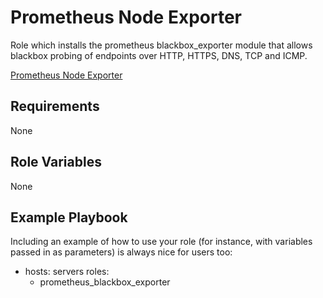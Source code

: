 Prometheus Node Exporter
=========

Role which installs the prometheus blackbox_exporter module that allows blackbox probing of endpoints over HTTP, HTTPS, DNS, TCP and ICMP.

[Prometheus Node Exporter](https://github.com/prometheus/blackbox_exporter)

Requirements
------------

None

Role Variables
--------------

None

Example Playbook
----------------

Including an example of how to use your role (for instance, with variables passed in as parameters) is always nice for users too:

  - hosts: servers
    roles:
      - prometheus_blackbox_exporter
